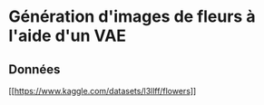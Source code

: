 # Génération d'images de fleurs à l'aide d'un VAE

## Données

[[https://www.kaggle.com/datasets/l3llff/flowers]]

##